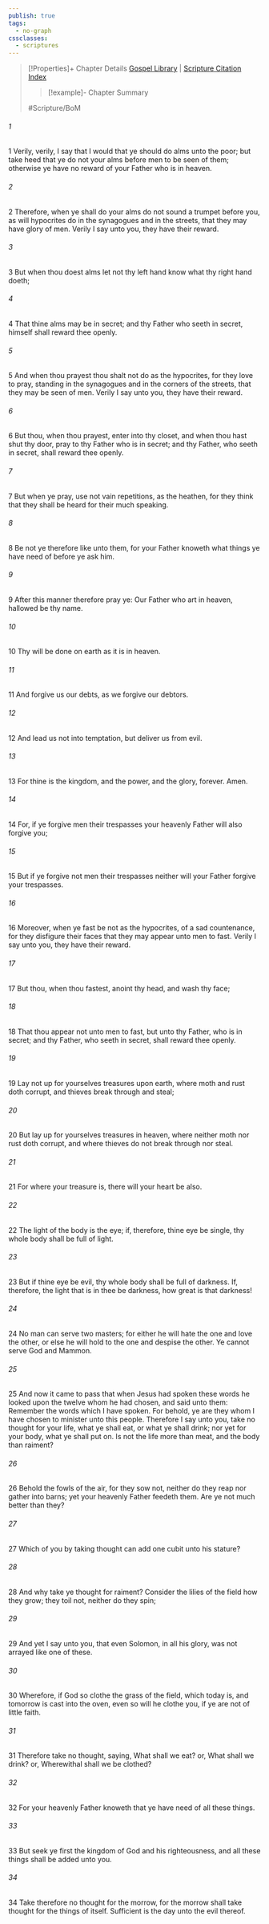 ```yaml
---
publish: true
tags:
  - no-graph
cssclasses:
  - scriptures
---
```

>[!Properties]+ Chapter Details
>[Gospel Library](https://churchofjesuschrist.org/study/scriptures/bofm/3-ne/13?lang=eng)    |    [Scripture Citation Index](https://scriptures.byu.edu/#0d70d::c0d70d)
>>[!example]- Chapter Summary
>> 
> 
>
>#Scripture/BoM
###### 1
1 Verily, verily, I say that I would that ye should do alms unto the poor; but take heed that ye do not your alms before men to be seen of them; otherwise ye have no reward of your Father who is in heaven.
###### 2
2 Therefore, when ye shall do your alms do not sound a trumpet before you, as will hypocrites do in the synagogues and in the streets, that they may have glory of men. Verily I say unto you, they have their reward.
###### 3
3 But when thou doest alms let not thy left hand know what thy right hand doeth;
###### 4
4 That thine alms may be in secret; and thy Father who seeth in secret, himself shall reward thee openly.
###### 5
5 And when thou prayest thou shalt not do as the hypocrites, for they love to pray, standing in the synagogues and in the corners of the streets, that they may be seen of men. Verily I say unto you, they have their reward.
###### 6
6 But thou, when thou prayest, enter into thy closet, and when thou hast shut thy door, pray to thy Father who is in secret; and thy Father, who seeth in secret, shall reward thee openly.
###### 7
7 But when ye pray, use not vain repetitions, as the heathen, for they think that they shall be heard for their much speaking.
###### 8
8 Be not ye therefore like unto them, for your Father knoweth what things ye have need of before ye ask him.
###### 9
9 After this manner therefore pray ye: Our Father who art in heaven, hallowed be thy name.
###### 10
10 Thy will be done on earth as it is in heaven.
###### 11
11 And forgive us our debts, as we forgive our debtors.
###### 12
12 And lead us not into temptation, but deliver us from evil.
###### 13
13 For thine is the kingdom, and the power, and the glory, forever. Amen.
###### 14
14 For, if ye forgive men their trespasses your heavenly Father will also forgive you;
###### 15
15 But if ye forgive not men their trespasses neither will your Father forgive your trespasses.
###### 16
16 Moreover, when ye fast be not as the hypocrites, of a sad countenance, for they disfigure their faces that they may appear unto men to fast. Verily I say unto you, they have their reward.
###### 17
17 But thou, when thou fastest, anoint thy head, and wash thy face;
###### 18
18 That thou appear not unto men to fast, but unto thy Father, who is in secret; and thy Father, who seeth in secret, shall reward thee openly.
###### 19
19 Lay not up for yourselves treasures upon earth, where moth and rust doth corrupt, and thieves break through and steal;
###### 20
20 But lay up for yourselves treasures in heaven, where neither moth nor rust doth corrupt, and where thieves do not break through nor steal.
###### 21
21 For where your treasure is, there will your heart be also.
###### 22
22 The light of the body is the eye; if, therefore, thine eye be single, thy whole body shall be full of light.
###### 23
23 But if thine eye be evil, thy whole body shall be full of darkness. If, therefore, the light that is in thee be darkness, how great is that darkness!
###### 24
24 No man can serve two masters; for either he will hate the one and love the other, or else he will hold to the one and despise the other. Ye cannot serve God and Mammon.
###### 25
25 And now it came to pass that when Jesus had spoken these words he looked upon the twelve whom he had chosen, and said unto them: Remember the words which I have spoken. For behold, ye are they whom I have chosen to minister unto this people. Therefore I say unto you, take no thought for your life, what ye shall eat, or what ye shall drink; nor yet for your body, what ye shall put on. Is not the life more than meat, and the body than raiment?
###### 26
26 Behold the fowls of the air, for they sow not, neither do they reap nor gather into barns; yet your heavenly Father feedeth them. Are ye not much better than they?
###### 27
27 Which of you by taking thought can add one cubit unto his stature?
###### 28
28 And why take ye thought for raiment? Consider the lilies of the field how they grow; they toil not, neither do they spin;
###### 29
29 And yet I say unto you, that even Solomon, in all his glory, was not arrayed like one of these.
###### 30
30 Wherefore, if God so clothe the grass of the field, which today is, and tomorrow is cast into the oven, even so will he clothe you, if ye are not of little faith.
###### 31
31 Therefore take no thought, saying, What shall we eat? or, What shall we drink? or, Wherewithal shall we be clothed?
###### 32
32 For your heavenly Father knoweth that ye have need of all these things.
###### 33
33 But seek ye first the kingdom of God and his righteousness, and all these things shall be added unto you.
###### 34
34 Take therefore no thought for the morrow, for the morrow shall take thought for the things of itself. Sufficient is the day unto the evil thereof.
